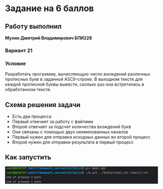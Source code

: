 # Задание на 6 баллов

## Работу выполнил
__Мухин Дмитрий Владимирович БПИ228__

### Вариант 21
### Условие
Разработать программу, вычисляющую число вхождений различных прописных букв в заданной ASCII–строке. В выходном тексте для каждой прописной буквы вывести, сколько раз она
встретилась в обработанном тексте.

## Схема решения задачи
- Есть два процесса
- Первый отвечает за работу с файлами
- Второй отвечает за подсчет количества вхождений букв
- Они связаны с помощью двух неименованных каналов
- Первый нужен для отправки исходных данных во второй процесс
- Второй нужен для отправки результата в первый процесс

## Как запустить
![img.png](img.png)